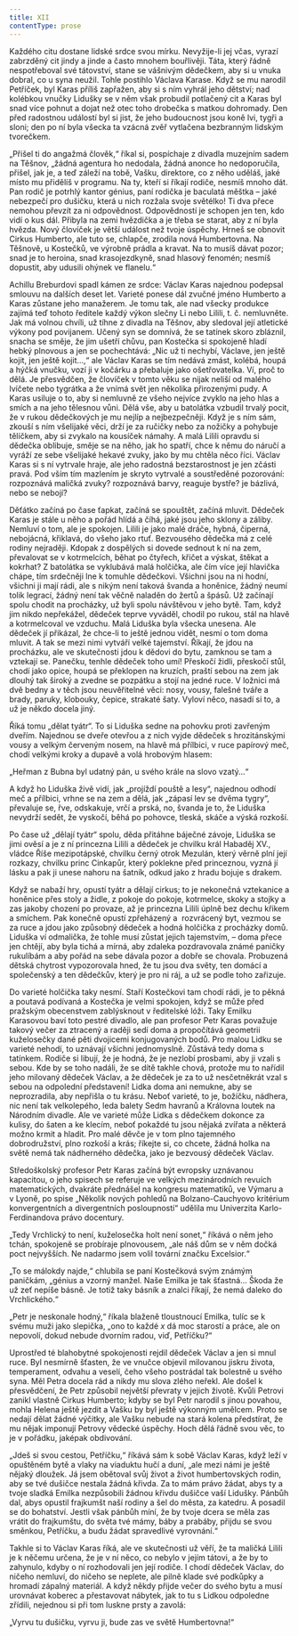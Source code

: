 ```yaml
---
title: XII
contentType: prose
---
```


<section>

Každého citu dostane lidské srdce svou mírku. Nevyžije-li jej včas, vyrazí zabrzděný cit jindy a jinde a často mnohem bouřlivěji. Táta, který řádně nespotřeboval své tátovství, stane se vášnivým dědečkem, aby si u vnuka dobral, co u syna neužil. Tohle postihlo Václava Karase. Když se mu narodil Petříček, byl Karas příliš zapřažen, aby si s ním vyhrál jeho dětství; nad kolébkou vnučky Lidušky se v něm však probudil potlačený cit a Karas byl snad více pohnut a dojat než otec toho drobečka s matkou dohromady. Den před radostnou událostí byl si jist, že jeho budoucnost jsou koně lvi, tygři a sloni; den po ní byla všecka ta vzácná zvěř vytlačena bezbranným lidským tvorečkem.

„Přišel ti do angažmá člověk,“ říkal si, pospíchaje z divadla muzejním sadem na Těšnov, „žádná agentura ho nedodala, žádná anonce ho nedoporučila, přišel, jak je, a teď záleží na tobě, Vašku, direktore, co z něho uděláš, jaké místo mu přidělíš v programu. Na ty, kteří si říkají rodiče, nesmíš mnoho dát. Pan rodič je potrhlý kantor génius, paní rodička je baculatá měštka – jaké nebezpečí pro dušičku, která u nich rozžala svoje světélko! Ti dva přece nemohou převzít za ni odpovědnost. Odpovědností je schopen jen ten, kdo vidí o kus dál. Přibyla na zemi hvězdička a je třeba se starat, aby z ní byla hvězda. Nový človíček je větší událost než tvoje úspěchy. Hrneš se obnovit Cirkus Humberto, ale tuto se, chlapče, zrodila nová Humbertovna. Na Těšnově, u Kostečků, ve výrobně prádla a kravat. Na to musíš dávat pozor; snad je to heroina, snad krasojezdkyně, snad hlasový fenomén; nesmíš dopustit, aby udusili ohýnek ve flanelu.“

Achillu Breburdovi spadl kámen ze srdce: Václav Karas najednou podepsal smlouvu na dalších deset let. Varieté ponese dál zvučné jméno Humberto a Karas zůstane jeho manažerem. Je tomu tak, ale nad všecky produkce zajímá teď tohoto ředitele každý výkon slečny Li nebo Lilili, t. č. nemluvněte. Jak má volnou chvíli, už tíhne z divadla na Těšnov, aby sledoval její atletické výkony pod povijanem. Učený syn se domnívá, že se tatínek skoro zbláznil, snacha se směje, že jim ušetří chůvu, pan Kostečka si spokojeně hladí hebký plnovous a jen se pochechtává: „Nic už ti nechybí, Václave, jen ještě kojit, jen ještě kojit…,“ ale Václav Karas se tím nedává zmást, kolébá, houpá a hýčká vnučku, vozí ji v kočárku a přebaluje jako ošetřovatelka. Ví, proč to dělá. Je přesvědčen, že človíček v tomto věku se nijak neliší od malého lvíčete nebo tygrátka a že vnímá svět jen několika přirozenými pudy. A Karas usiluje o to, aby si nemluvně ze všeho nejvíce zvyklo na jeho hlas a smích a na jeho tělesnou vůni. Dělá vše, aby u batolátka vzbudil trvalý pocit, že v rukou dědečkových je mu nejlíp a nejbezpečněji. Když je s ním sám, zkouší s ním všelijaké věci, drží je za ručičky nebo za nožičky a pohybuje tělíčkem, aby si zvykalo na kousíček námahy. A malá Lilili opravdu si dědečka oblibuje, směje se na něho, jak ho spatří, chce k němu do náručí a vyráží ze sebe všelijaké hekavé zvuky, jako by mu chtěla něco říci. Václav Karas si s ní vytrvale hraje, ale jeho radostná bezstarostnost je jen zčásti pravá. Pod vším tím mazlením je skryto vytrvalé a soustředěné pozorování: rozpoznává maličká zvuky? rozpoznává barvy, reaguje bystře? je bázlivá, nebo se nebojí?

Děťátko začíná po čase ťapkat, začíná se spouštět, začíná mluvit. Dědeček Karas je stále u něho a pořád hlídá a číhá, jaké jsou jeho sklony a záliby. Nemluví o tom, ale je spokojen. Lilili je jako malé dráče, hybná, čiperná, nebojácná, křiklavá, do všeho jako rtuť. Bezvousého dědečka má z celé rodiny nejraději. Kdopak z dospělých si dovede sednout k ní na zem, převalovat se v kotrmelcích, běhat po čtyřech, křičet a výskat, štěkat a kokrhat? Z batolátka se vyklubává malá holčička, ale čím více její hlavička chápe, tím srdečněji lne k tomuhle dědečkovi. Všichni jsou na ni hodní, všichni ji mají rádi, ale s nikým není taková švanda a honěnice, žádný neumí tolik legrací, žádný není tak věčně naladěn do žertů a špásů. Už začínají spolu chodit na procházky, už byli spolu návštěvou v jeho bytě. Tam, když jim nikdo nepřekážel, dědeček teprve vyváděl, chodil po rukou, stál na hlavě a kotrmelcoval ve vzduchu. Malá Liduška byla všecka unesena. Ale dědeček jí přikázal, že chce-li to ještě jednou vidět, nesmí o tom doma mluvit. A tak se mezi nimi vytváří velké tajemství. Říkají, že jdou na procházku, ale ve skutečnosti jdou k dědovi do bytu, zamknou se tam a vztekají se. Panečku, tenhle dědeček toho umí! Přeskočí židli, přeskočí stůl, chodí jako opice, houpá se překlopen na kruzích, praští sebou na zem jak dlouhý tak široký a zvedne se pozpátku a stojí na jedné ruce. V ložnici má dvě bedny a v těch jsou neuvěřitelné věci: nosy, vousy, falešné tváře a brady, paruky, klobouky, čepice, strakaté šaty. Vyloví něco, nasadí si to, a už je někdo docela jiný.

Říká tomu „dělat tyátr“. To si Liduška sedne na pohovku proti zavřeným dveřím. Najednou se dveře otevřou a z nich vyjde dědeček s hrozitánskými vousy a velkým červeným nosem, na hlavě má přílbici, v ruce papírový meč, chodí velkými kroky a dupavě a volá hrobovým hlasem:

„Heřman z Bubna byl udatný pán, u svého krále na slovo vzatý…“

A když ho Liduška živě vidí, jak „projíždí pouště a lesy“, najednou odhodí meč a přílbici, vrhne se na zem a dělá, jak „zápasí lev se dvěma tygry“, převaluje se, řve, odskakuje, vrčí a prská, no, švanda je to, že Liduška nevydrží sedět, že vyskočí, běhá po pohovce, tleská, skáče a výská rozkoší.

Po čase už „dělají tyátr“ spolu, děda přitáhne báječné závoje, Liduška se jimi ověsí a je z ní princezna Lilili a dědeček je chvilku král Habaděj XV., vládce Říše mezipotápské, chvilku černý otrok Mezulán, který věrně plní její rozkazy, chvilku princ Cinkapůr, který poklekne před princeznou, vyzná jí lásku a pak ji unese nahoru na šatník, odkud jako z hradu bojuje s drakem.

Když se nabaží hry, opustí tyátr a dělají cirkus; to je nekonečná vztekanice a honěnice přes stoly a židle, z pokoje do pokoje, kotrmelce, skoky a stojky a zas jakoby chození po provaze, až je princezna Lilili úplně bez dechu křikem a smíchem. Pak konečně opustí zpřeházený a  rozvrácený byt, vezmou se za ruce a jdou jako způsobný dědeček a hodná holčička z procházky domů. Liduška ví odmalička, že tohle musí zůstat jejich tajemstvím, – doma přece jen chtějí, aby byla tichá a mírná, aby zdaleka pozdravovala známé paničky rukulíbám a aby pořád na sebe dávala pozor a dobře se chovala. Probuzená dětská chytrost vypozorovala hned, že tu jsou dva světy, ten domácí a společenský a ten dědečkův, který je pro ni ráj, a už se podle toho zařizuje.

Do varieté holčička taky nesmí. Staří Kostečkovi tam chodí rádi, je to pěkná a poutavá podívaná a Kostečka je velmi spokojen, když se může před pražským obecenstvem zablýsknout v ředitelské lóži. Taky Emilku Karasovou baví toto pestré divadlo, ale pan profesor Petr Karas považuje takový večer za ztracený a raději sedí doma a propočítává geometrii kuželosečky dané pěti dvojicemi konjugovaných bodů. Pro malou Lidku se varieté nehodí, to uznávají všichni jednomyslně. Zůstává tedy doma s tatínkem. Rodiče si libují, že je hodná, že je nezlobí prosbami, aby ji vzali s sebou. Kde by se toho nadáli, že se dítě takhle chová, protože mu to nařídil jeho milovaný dědeček Václav, a že dědeček je za to už nesčetněkrát vzal s sebou na odpolední představení! Lidka doma ani nemukne, aby se neprozradila, aby nepřišla o tu krásu. Neboť varieté, to je, božíčku, nádhera, nic není tak velkolepého, leda balety Sedm havranů a Královna loutek na Národním divadle. Ale ve varieté může Lidka s dědečkem dokonce za kulisy, do šaten a ke klecím, neboť pokaždé tu jsou nějaká zvířata a některá možno krmit a hladit. Pro malé děvče je v tom plno tajemného dobrodružství, plno rozkoší a krás; říkejte si, co chcete, žádná holka na světě nemá tak nádherného dědečka, jako je bezvousý dědeček Václav.

Středoškolský profesor Petr Karas začíná být evropsky uznávanou kapacitou, o jeho spisech se referuje ve velkých mezinárodních revuích matematických, dvakráte přednášel na kongresu matematiků, ve Výmaru a v Lyoně, po spise „Několik nových pohledů na Bolzano-Cauchyovo kritérium konvergentních a divergentních posloupností“ udělila mu Univerzita Karlo-Ferdinandova právo docentury.

„Tedy Vrchlický to není, kuželosečka holt není sonet,“ říkává o něm jeho tchán, spokojeně se probíraje plnovousem, „ale náš dům se v něm dočká poct nejvyšších. Ne nadarmo jsem volil tovární značku Excelsior.“

„To se málokdy najde,“ chlubila se paní Kostečková svým známým paničkám, „génius a vzorný manžel. Naše Emilka je tak šťastná… Škoda že už zeť nepíše básně. Je totiž taky básník a znalci říkají, že nemá daleko do Vrchlického.“

„Petr je neskonale hodný,“ říkala blaženě tloustnoucí Emilka, tulíc se k svému muži jako slepička, „ono to každé _x_ dá moc starostí a práce, ale on nepovolí, dokud nebude dvorním radou, viď, Petříčku?“

Uprostřed té blahobytné spokojenosti rejdil dědeček Václav a jen si mnul ruce. Byl nesmírně šťasten, že ve vnučce objevil milovanou jiskru života, temperament, odvahu a veselí, čeho všeho postrádal tak bolestně u svého syna. Měl Petra docela rád a nikdy mu slova zlého neřekl. Ale došel k přesvědčení, že Petr způsobil největší převraty v jejich životě. Kvůli Petrovi zanikl vlastně Cirkus Humberto; kdyby se byl Petr narodil s jinou povahou, mohla Helena ještě jezdit a Vašku by byl ještě výkonným umělcem. Proto se nedají dělat žádné výčitky, ale Vašku nebude na stará kolena předstírat, že mu nějak imponují Petrovy vědecké úspěchy. Hoch dělá řádně svou věc, to je v pořádku, jaképak obdivování.

„Jdeš si svou cestou, Petříčku,“ říkává sám k sobě Václav Karas, když leží v opuštěném bytě a vlaky na viaduktu hučí a duní, „ale mezi námi je ještě nějaký dloužek. Já jsem obětoval svůj život a život humbertovských rodin, aby se tvé dušičce nestala žádná křivda. Za to mám právo žádat, abys ty a tvoje sladká Emilka nezpůsobili žádnou křivdu dušičce vaší Lidušky. Pánbůh dal, abys opustil frajkumšt naší rodiny a šel do města, za katedru. A posadil se do bohatství. Jestli však pánbůh míní, že by tvoje dcera se měla zas vrátit do frajkumštu, do světa tvé mámy, báby a prabáby, přijdu se svou směnkou, Petříčku, a budu žádat spravedlivé vyrovnání.“

Takhle si to Václav Karas říká, ale ve skutečnosti už věří, že ta maličká Lilili je k něčemu určena, že je v ní něco, co nebylo v jejím tátovi, a že by to zahynulo, kdyby o ní rozhodovali jen její rodiče. I chodí dědeček Václav, do ničeho nemluví, do ničeho se neplete, ale pilně klade své podkůpky a hromadí zápalný materiál. A když někdy přijde večer do svého bytu a musí urovnávat koberec a přestavovat nábytek, jak to tu s Lidkou odpoledne zřídili, nejednou si při tom luskne prsty a zavolá:

„Vyrvu tu dušičku, vyrvu ji, bude zas ve světě Humbertovna!“

</section>

[^1]: Vedoucí dělníků. _Pozn. red._

[^2]: Posměšné pojmenování zedníků. _Pozn. red._

[^3]: Křídlovka (z něm. Flügelhorn). _Pozn. red._

[^4]: Jezdecký. _Pozn. red._

[^5]: U muslimů označení jinověrce, též džaur. _Pozn. red._

[^6]: Oblek. _Pozn. red._

[^7]: Zastarale dýka. _Pozn. red._

[^8]: Tři souběžné řeky. _Pozn. red._

[^9]: Heraldická figura, konkrétně sukovitý kmen s odštěpky po oseknutých větvích. _Pozn. red._

[^10]: Vodní růže, leknínový dvojlist. _Pozn. red._

[^11]: „Přítelíčku! Jaká radost! Nebesa, takové překvapení!“ _Pozn. red._

[^12]: Chochol z dlouhých ptačích per. _Pozn. red._

[^13]: Starosta. _Pozn. red._

[^14]: Bože, to víte – jaká slast! _Pozn. red._

[^15]: Vskutku nezemřu (ve významu: něco tu po mne zbude). _Pozn. red._

[^16]: Chystat se, připravovat se, nebo také holedbat se, vychloubat se. _Pozn. red._
